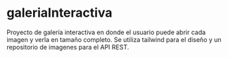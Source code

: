 # galeriaInteractiva
Proyecto de galería interactiva en donde el usuario puede abrir cada imagen y verla en tamaño completo. Se utiliza tailwind para el diseño y un repositorio de imagenes para el API REST.
